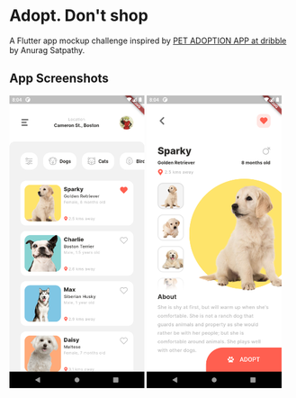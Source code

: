 # Adopt. Don't shop

A Flutter app mockup challenge inspired by
[PET ADOPTION APP at dribble](https://dribbble.com/shots/11779683-PET-ADOPTION-APP/) by Anurag Satpathy.

## App Screenshots

<img src="./screenshots/home_screen.png" alt="Home Screen" width="240"/>
<img src="./screenshots/details_screen.png" alt="Details Screen" width="240"/>
